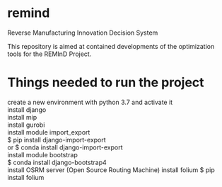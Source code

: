# remind
Reverse Manufacturing Innovation Decision System

This repository is aimed at contained developments of the optimization tools for the REMInD Project.

# Things needed to run the project
create a new environment with python 3.7 and activate it  
install django  
install mip  
install gurobi  
install module import_export  
   $ pip install django-import-export  
or $ conda install django-import-export  
install module bootstrap  
   $ conda install django-bootstrap4  
install OSRM server (Open Source Routing Machine)
install folium
   $ pip install folium

